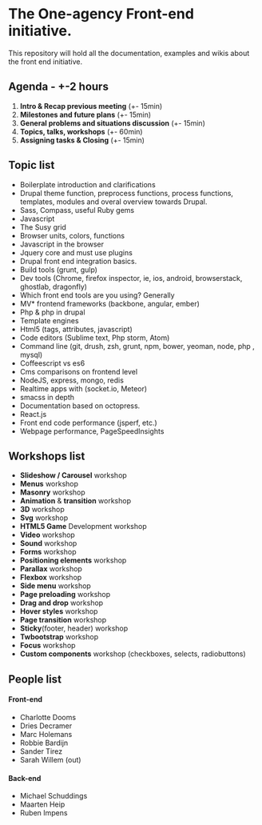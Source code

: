 The One-agency Front-end initiative.
====================

This repository will hold all the documentation, examples and wikis about the front end initiative.

## Agenda - +-2 hours

1. **Intro & Recap previous meeting** (+- 15min)
2. **Milestones and future plans** (+- 15min)
3. **General problems and situations discussion** (+- 15min)
4. **Topics, talks, workshops** (+- 60min)
5. **Assigning tasks & Closing** (+- 15min)


## Topic list

* Boilerplate introduction and clarifications
* Drupal theme function, preprocess functions, process functions, templates, modules and overal overview towards Drupal.
* Sass, Compass, useful Ruby gems
* Javascript
* The Susy grid
* Browser units, colors, functions
* Javascript in the browser
* Jquery core and must use plugins
* Drupal front end integration basics.
* Build tools (grunt, gulp)
* Dev tools (Chrome, firefox inspector, ie, ios, android, browserstack, ghostlab, dragonfly)
* Which front end tools are you using? Generally
* MV* frontend frameworks (backbone, angular, ember)
* Php & php in drupal
* Template engines
* Html5 (tags, attributes, javascript)
* Code editors (Sublime text, Php storm, Atom)
* Command line (git, drush, zsh, grunt, npm, bower, yeoman, node, php , mysql)
* Coffeescript vs es6
* Cms comparisons on frontend level
* NodeJS, express, mongo, redis
* Realtime apps with (socket.io, Meteor)
* smacss in depth
* Documentation based on octopress.
* React.js
* Front end code performance (jsperf, etc.)
* Webpage performance, PageSpeedInsights

## Workshops list

* **Slideshow / Carousel** workshop
* **Menus** workshop
* **Masonry** workshop
* **Animation** & **transition** workshop
* **3D** workshop
* **Svg** workshop
* **HTML5 Game** Development workshop
* **Video** workshop
* **Sound** workshop
* **Forms** workshop
* **Positioning elements** workshop
* **Parallax** workshop
* **Flexbox** workshop
* **Side menu** workshop
* **Page preloading** workshop
* **Drag and drop** workshop
* **Hover styles** workshop
* **Page transition** workshop
* **Sticky**(footer, header) workshop
* **Twbootstrap** workshop
* **Focus** workshop
* **Custom components** workshop (checkboxes, selects, radiobuttons)

## People list

#### Front-end
* Charlotte Dooms
* Dries Decramer
* Marc Holemans
* Robbie Bardijn
* Sander Tirez
* Sarah Willem (out)

#### Back-end
* Michael Schuddings
* Maarten Heip
* Ruben Impens
